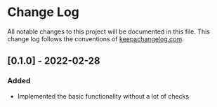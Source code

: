 # Change Log
All notable changes to this project will be documented in this file. This change log follows the conventions of [keepachangelog.com](http://keepachangelog.com/).


## [0.1.0] - 2022-02-28
### Added
- Implemented the basic functionality without a lot of checks

[Unreleased]: https://github.com/mwiederhold/clj-rename-tvshows/compare/0.1.0...HEAD
